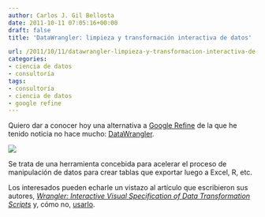 ```yaml
---
author: Carlos J. Gil Bellosta
date: 2011-10-11 07:05:16+00:00
draft: false
title: 'DataWrangler: limpieza y transformación interactiva de datos'

url: /2011/10/11/datawrangler-limpieza-y-transformacion-interactiva-de-datos/
categories:
- ciencia de datos
- consultoría
tags:
- consultoría
- ciencia de datos
- google refine
---
```


Quiero dar a conocer hoy una alternativa a [Google Refine](http://www.datanalytics.com/2011/06/28/google-refine-para-analizar-estudiar-y-limpiar-los-datos/) de la que he tenido noticia no hace mucho: [DataWrangler](http://vis.stanford.edu/wrangler/).

[![](/wp-uploads/2011/10/datawrangler.png)
](/wp-uploads/2011/10/datawrangler.png)

Se trata de una herramienta concebida para acelerar el proceso de manipulación de datos para crear tablas que exportar luego a Excel, R, etc.

Los interesados pueden echarle un vistazo al artículo que escribieron sus autores, _[Wrangler: Interactive Visual Specification of Data Transformation Scripts](http://vis.stanford.edu/papers/wrangler)_ y, cómo no, [usarlo](http://vis.stanford.edu/wrangler/app/).

